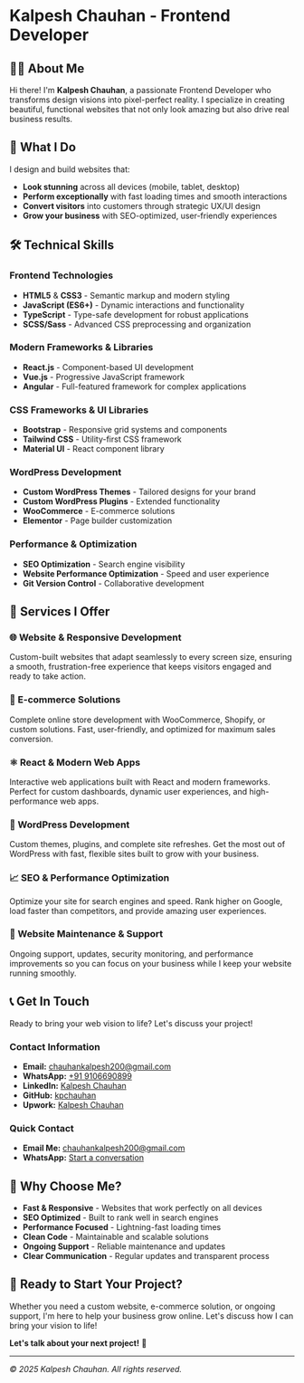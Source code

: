 # Kalpesh Chauhan - Frontend Developer

## 👨‍💻 About Me

Hi there! I'm **Kalpesh Chauhan**, a passionate Frontend Developer who transforms design visions into pixel-perfect reality. I specialize in creating beautiful, functional websites that not only look amazing but also drive real business results.

## 🚀 What I Do

I design and build websites that:
- **Look stunning** across all devices (mobile, tablet, desktop)
- **Perform exceptionally** with fast loading times and smooth interactions
- **Convert visitors** into customers through strategic UX/UI design
- **Grow your business** with SEO-optimized, user-friendly experiences

## 🛠️ Technical Skills

### Frontend Technologies
- **HTML5** & **CSS3** - Semantic markup and modern styling
- **JavaScript (ES6+)** - Dynamic interactions and functionality
- **TypeScript** - Type-safe development for robust applications
- **SCSS/Sass** - Advanced CSS preprocessing and organization

### Modern Frameworks & Libraries
- **React.js** - Component-based UI development
- **Vue.js** - Progressive JavaScript framework
- **Angular** - Full-featured framework for complex applications

### CSS Frameworks & UI Libraries
- **Bootstrap** - Responsive grid systems and components
- **Tailwind CSS** - Utility-first CSS framework
- **Material UI** - React component library

### WordPress Development
- **Custom WordPress Themes** - Tailored designs for your brand
- **Custom WordPress Plugins** - Extended functionality
- **WooCommerce** - E-commerce solutions
- **Elementor** - Page builder customization

### Performance & Optimization
- **SEO Optimization** - Search engine visibility
- **Website Performance Optimization** - Speed and user experience
- **Git Version Control** - Collaborative development

## 💼 Services I Offer

### 🌐 Website & Responsive Development
Custom-built websites that adapt seamlessly to every screen size, ensuring a smooth, frustration-free experience that keeps visitors engaged and ready to take action.

### 🛒 E-commerce Solutions
Complete online store development with WooCommerce, Shopify, or custom solutions. Fast, user-friendly, and optimized for maximum sales conversion.

### ⚛️ React & Modern Web Apps
Interactive web applications built with React and modern frameworks. Perfect for custom dashboards, dynamic user experiences, and high-performance web apps.

### 🔧 WordPress Development
Custom themes, plugins, and complete site refreshes. Get the most out of WordPress with fast, flexible sites built to grow with your business.

### 📈 SEO & Performance Optimization
Optimize your site for search engines and speed. Rank higher on Google, load faster than competitors, and provide amazing user experiences.

### 🔄 Website Maintenance & Support
Ongoing support, updates, security monitoring, and performance improvements so you can focus on your business while I keep your website running smoothly.

## 📞 Get In Touch

Ready to bring your web vision to life? Let's discuss your project!

### Contact Information
- **Email:** [chauhankalpesh200@gmail.com](mailto:chauhankalpesh200@gmail.com)
- **WhatsApp:** [+91 9106690899](https://wa.me/919106690899)
- **LinkedIn:** [Kalpesh Chauhan](https://www.linkedin.com/in/kalpesh-chauhan-66aaba112/)
- **GitHub:** [kpchauhan](https://github.com/kpchauhan)
- **Upwork:** [Kalpesh Chauhan](https://www.upwork.com/freelancers/~01ffedd5f93979d765)

### Quick Contact
- **Email Me:** [chauhankalpesh200@gmail.com](mailto:chauhankalpesh200@gmail.com)
- **WhatsApp:** [Start a conversation](https://wa.me/919106690899)

## 🎯 Why Choose Me?

- **Fast & Responsive** - Websites that work perfectly on all devices
- **SEO Optimized** - Built to rank well in search engines
- **Performance Focused** - Lightning-fast loading times
- **Clean Code** - Maintainable and scalable solutions
- **Ongoing Support** - Reliable maintenance and updates
- **Clear Communication** - Regular updates and transparent process

## 🚀 Ready to Start Your Project?

Whether you need a custom website, e-commerce solution, or ongoing support, I'm here to help your business grow online. Let's discuss how I can bring your vision to life!

**Let's talk about your next project!** 🚀

---

*© 2025 Kalpesh Chauhan. All rights reserved.*
